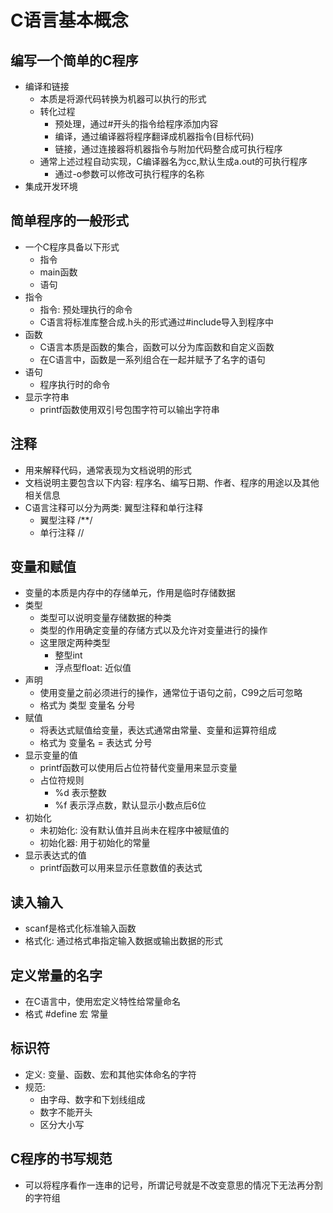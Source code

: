 # C语言基本概念
## 编写一个简单的C程序
- 编译和链接
    - 本质是将源代码转换为机器可以执行的形式
    - 转化过程
        - 预处理，通过#开头的指令给程序添加内容
        - 编译，通过编译器将程序翻译成机器指令(目标代码)
        - 链接，通过连接器将机器指令与附加代码整合成可执行程序
    - 通常上述过程自动实现，C编译器名为cc,默认生成a.out的可执行程序
        - 通过-o参数可以修改可执行程序的名称
- 集成开发环境
## 简单程序的一般形式
- 一个C程序具备以下形式
    - 指令
    - main函数
    - 语句
- 指令
    - 指令: 预处理执行的命令
    - C语言将标准库整合成.h头的形式通过#include导入到程序中
- 函数
    - C语言本质是函数的集合，函数可以分为库函数和自定义函数
    - 在C语言中，函数是一系列组合在一起并赋予了名字的语句
- 语句
    - 程序执行时的命令
- 显示字符串
    - printf函数使用双引号包围字符可以输出字符串
## 注释
- 用来解释代码，通常表现为文档说明的形式
- 文档说明主要包含以下内容: 程序名、编写日期、作者、程序的用途以及其他相关信息
- C语言注释可以分为两类: 翼型注释和单行注释
    - 翼型注释 /**/
    - 单行注释 //
## 变量和赋值
- 变量的本质是内存中的存储单元，作用是临时存储数据
- 类型
    - 类型可以说明变量存储数据的种类
    - 类型的作用确定变量的存储方式以及允许对变量进行的操作
    - 这里限定两种类型
        - 整型int
        - 浮点型float: 近似值
- 声明
    - 使用变量之前必须进行的操作，通常位于语句之前，C99之后可忽略
    - 格式为 类型 变量名 分号
- 赋值
    - 将表达式赋值给变量，表达式通常由常量、变量和运算符组成
    - 格式为 变量名 = 表达式 分号
- 显示变量的值
    - printf函数可以使用后占位符替代变量用来显示变量
    - 占位符规则
        - %d 表示整数
        - %f 表示浮点数，默认显示小数点后6位
- 初始化
    - 未初始化: 没有默认值并且尚未在程序中被赋值的
    - 初始化器: 用于初始化的常量
- 显示表达式的值
    - printf函数可以用来显示任意数值的表达式
## 读入输入
- scanf是格式化标准输入函数
- 格式化: 通过格式串指定输入数据或输出数据的形式
## 定义常量的名字
- 在C语言中，使用宏定义特性给常量命名
- 格式 #define 宏 常量
## 标识符
- 定义: 变量、函数、宏和其他实体命名的字符
- 规范: 
    - 由字母、数字和下划线组成
    - 数字不能开头
    - 区分大小写
## C程序的书写规范
- 可以将程序看作一连串的记号，所谓记号就是不改变意思的情况下无法再分割的字符组